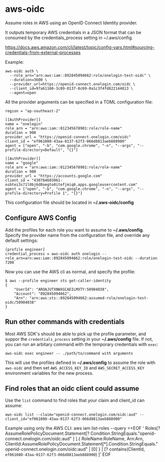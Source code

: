 # aws-oidc

Assume roles in AWS using an OpenID Connect Identity provider.

It outputs temporary AWS credentials in a JSON format that can be consumed by the credentials_process setting in ~/.aws/config.

https://docs.aws.amazon.com/cli/latest/topic/config-vars.html#sourcing-credentials-from-external-processes

Example:

    aws-oidc auth \
      --role_arn="arn:aws:iam::892845094662:role/onelogin-test-oidc" \
      --duration=3600 \
      --provider_url=https://openid-connect.onelogin.com/oidc \
      --client_id=97a61160-3c09-0137-8c69-0a1c3f4fd822144813 \
      --agent=open

All the provider arguments can be specified in a TOML configuration file:

    region = "ap-southeast-2"

    [[AuthProvider]]
    name = "onelogin"
    role_arn = "arn:aws:iam::012345678901:role/role-name"
    duration = 900
    provider_url = "https://openid-connect.onelogin.com/oidc"
    client_id = "ef061080-43aa-0137-62f3-066d8813aeb888900"
    agent = ["open", "-b", "com.google.chrome", "-n", "--args", "--profile-directory=Default", "{}"]

    [[AuthProvider]]
    name = "google"
    role_arn = "arn:aws:iam::012345678901:role/role-name"
    duration = 900
    provider_url = "https://accounts.google.com"
    client_id = "430784603061-osbtei3s71l0bj6d8oegto0itefjmiq6.apps.googleusercontent.com"
    agent = ["open", "-b", "com.google.chrome", "-n", "--args", "--profile-directory=Profile 1", "{}"]

This configuration file should be located in **~/.aws-oidc/config**

## Configure AWS Config

Add the profiles for each role you want to assume to **~/.aws/config**. Specify the provider name from the configuration file, and override any default settings:

    [profile engineer]
    credential_process = aws-oidc auth onelogin --role_arn=arn:aws:iam::892845094662:role/onelogin-test-oidc --duration 7200

Now you can use the AWS cli as normal, and specify the profile:

    $ aws --profile engineer sts get-caller-identity
    {
        "UserId": "AROAJUTXNWXGCAEILMXTY:50904038",
        "Account": "892845094662",
        "Arn": "arn:aws:sts::892845094662:assumed-role/onelogin-test-oidc/50904038"
    }

## Run other commands with credentials

Most AWS SDK's should be able to pick up the profile parameter, and suppor the `credentials_process` setting in your **~/.aws/config** file. If not, you can run an arbitary command with the temporary credentials with `exec`:

    aws-oidc exec engineer -- ./path/to/command with arguments

This will use the profiles defined in **~/.aws/config** to assume the role with `aws-oidc` and then set `AWS_ACCESS_KEY_ID` and `AWS_SECRET_ACCESS_KEY` environment variables for the new process.

## Find roles that an oidc client could assume

Use the `list` command to find roles that your claim and client_id can assume:

    aws-oidc list --claim="openid-connect.onelogin.com/oidc:aud" --client_id="ef061080-43aa-0137-62f3-066d8813aeb888900"

Example using only the AWS CLI:
    aws iam list-roles --query <<EOF '
    Roles[?
      AssumeRolePolicyDocument.Statement[?
        Condition.StringEquals."openid-connect.onelogin.com/oidc:aud"
      ]
    ].{
      RoleName:RoleName,
      Arn:Arn,
      ClientId:AssumeRolePolicyDocument.Statement[*].Condition.StringEquals."openid-connect.onelogin.com/oidc:aud" | [0]
    } | [?
      contains(ClientId, `ef061080-43aa-0137-62f3-066d8813aeb888900`)
    ]'
    EOF
